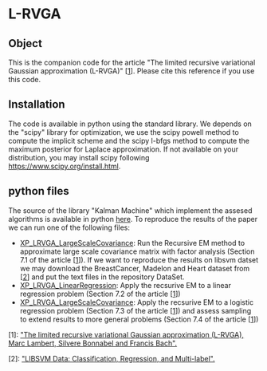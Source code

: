 # L-RVGA

## Object

This is the companion code for the article "The limited recursive variational Gaussian approximation (L-RVGA)" \[[1][A]\]. Please cite this reference if you use this code.  

## Installation
The code is available in python using the standard library. We depends on the "scipy" library for optimization, we use the scipy powell method to compute the implicit scheme and the scipy l-bfgs method to compute the maximum posterior for Laplace approximation. If not available on your distribution, you may install scipy following https://www.scipy.org/install.html.

## python files
The source of the library "Kalman Machine" which implement the assesed algorithms is available in python [here][0]. To reproduce the results of the paper we can run one of the following files:
- [XP_LRVGA_LargeScaleCovariance][1]: Run the Recursive EM method to approximate large scale covariance matrix with factor analysis (Section 7.1 of the article \[[1][A]\]). If we want to reproduce the results on libsvm datset we may download the BreastCancer, Madelon and Heart dataset from \[[2][B]\] and put the text files in the repository DataSet.
- [XP_LRVGA_LinearRegression][2]: Apply the recsurive EM to a linear regression problem (Section 7.2 of the article \[[1][A]\])
- [XP_LRVGA_LargeScaleCovariance][3]: Apply the recsurive EM to a logistic regression problem (Section 7.3 of the article \[[1][A]\]) and assess sampling to extend results to more general problems (Section 7.4 of the article \[[1][A]\]) 

[0]: ./KalmanMachine
[1]: ./XP_LRVGA_LargeScaleCovariance.py
[2]: ./XP_LRVGA_LinearRegression.py
[3]: ./XP_LRVGA_LogisticRegression.py

[A]: https://hal.inria.fr/hal-0308662X
[B]: https://www.csie.ntu.edu.tw/~cjlin/libsvmtools/datasets/

\[1\]: ["The limited recursive variational Gaussian approximation (L-RVGA), Marc Lambert, Silvere Bonnabel and Francis Bach".][A] 

\[2\]: ["LIBSVM Data: Classification, Regression, and Multi-label".][B] 

